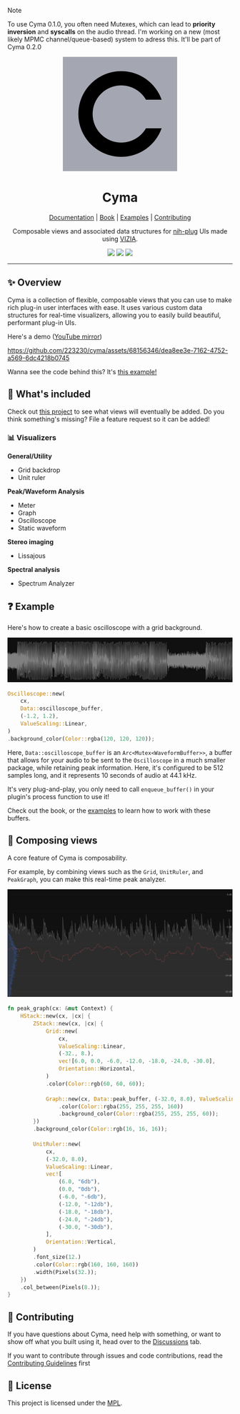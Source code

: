 > [!NOTE]
> To use Cyma 0.1.0, you often need Mutexes, which can lead to **priority inversion** and **syscalls** on the audio thread. I'm working on a new (most likely MPMC channel/queue-based) system to adress this. It'll be part of Cyma 0.2.0

<div align="center">
  <img src="doc/logo.svg">
  <h1>Cyma</h1>
  
  [Documentation] | [Book] | [Examples] | [Contributing]
  
  Composable views and associated data structures for <a href="https://github.com/robbert-vdh/nih-plug">nih-plug</a> UIs made using <a href="https://github.com/vizia/vizia">VIZIA</a>.
  
  
  <a href="https://github.com/223230/cyma/actions/workflows/test.yml"><img src="https://github.com/223230/cyma/actions/workflows/test.yml/badge.svg"></a>
  <a href="https://github.com/223230/cyma/actions/workflows/docs.yml"><img src="https://github.com/223230/cyma/actions/workflows/docs.yaml/badge.svg"></a>
  <a href="https://deps.rs/repo/github/223230/cyma"><img src="https://deps.rs/repo/github/223230/cyma/status.svg"></a>
</div>

[Documentation]: https://223230.github.io/cyma
[Book]: https://223230.github.io/cyma/book
[Examples]: ./examples/
[Contributing]: CONTRIBUTING.md

---

## ✨ Overview

Cyma is a collection of flexible, composable views that you can use to make rich
plug-in user interfaces with ease. It uses various custom data structures for
real-time visualizers, allowing you to easily build beautiful, performant
plug-in UIs.

Here's a demo ([YouTube mirror](https://www.youtube.com/watch?v=DQ-9XRBLpB4))

https://github.com/223230/cyma/assets/68156346/dea8ee3e-7162-4752-a569-6dc4218b0745

Wanna see the code behind this? It's [this example!](./examples/visualizers)

## 🧰 What's included

Check out [this project](https://github.com/users/223230/projects/5/views/3) to see
what views will eventually be added. Do you think something's missing? File a
feature request so it can be added!

### 📊 Visualizers

**General/Utility**
  - Grid backdrop
  - Unit ruler

**Peak/Waveform Analysis**
  - Meter
  - Graph
  - Oscilloscope
  - Static waveform

**Stereo imaging**
  - Lissajous

**Spectral analysis**
  - Spectrum Analyzer

## ❓ Example

Here's how to create a basic oscilloscope with a grid background.

![Oscilloscope](doc/example.png)

```rust
Oscilloscope::new(
    cx,
    Data::oscilloscope_buffer,
    (-1.2, 1.2),
    ValueScaling::Linear,
)
.background_color(Color::rgba(120, 120, 120));
```

Here, `Data::oscilloscope_buffer` is an `Arc<Mutex<WaveformBuffer>>`, a buffer
that allows for your audio to be sent to the `Oscilloscope` in a much smaller
package, while retaining peak information. Here, it's configured to be 512
samples long, and it represents 10 seconds of audio at 44.1 kHz.

It's very plug-and-play, you only need to call `enqueue_buffer()` in your
plugin's process function to use it!

Check out the book, or the [examples](examples) to learn how to work with these
buffers.

## 🍔 Composing views

A core feature of Cyma is composability.

For example, by combining views such as the `Grid`, `UnitRuler`, and
`PeakGraph`, you can make this real-time peak analyzer.

![Peak visualizer](doc/composability_demo.png)

```rust
fn peak_graph(cx: &mut Context) {
    HStack::new(cx, |cx| {
        ZStack::new(cx, |cx| {
            Grid::new(
                cx,
                ValueScaling::Linear,
                (-32., 8.),
                vec![6.0, 0.0, -6.0, -12.0, -18.0, -24.0, -30.0],
                Orientation::Horizontal,
            )
            .color(Color::rgb(60, 60, 60));

            Graph::new(cx, Data::peak_buffer, (-32.0, 8.0), ValueScaling::Decibels)
                .color(Color::rgba(255, 255, 255, 160))
                .background_color(Color::rgba(255, 255, 255, 60));
        })
        .background_color(Color::rgb(16, 16, 16));

        UnitRuler::new(
            cx,
            (-32.0, 8.0),
            ValueScaling::Linear,
            vec![
                (6.0, "6db"),
                (0.0, "0db"),
                (-6.0, "-6db"),
                (-12.0, "-12db"),
                (-18.0, "-18db"),
                (-24.0, "-24db"),
                (-30.0, "-30db"),
            ],
            Orientation::Vertical,
        )
        .font_size(12.)
        .color(Color::rgb(160, 160, 160))
        .width(Pixels(32.));
    })
    .col_between(Pixels(8.));
}
```

## 🙋 Contributing

If you have questions about Cyma, need help with something, or want to show off
what you built using it, head over to the [Discussions](https://github.com/223230/cyma/discussions) tab.

If you want to contribute through issues and code contributions, read the
[Contributing Guidelines](./CONTRIBUTING.md) first

## 📃 License

This project is licensed under the [MPL](LICENSE).
